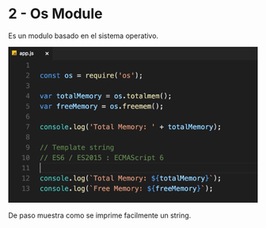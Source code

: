 # 2 - Os Module

Es un modulo basado en el sistema operativo.

![](../../../.gitbook/assets/imagen%20%28160%29.png)

De paso muestra como se imprime facilmente un string.



